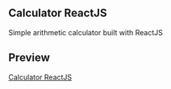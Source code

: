 ## Calculator ReactJS

Simple arithmetic calculator built with ReactJS

## Preview

[Calculator ReactJS](https://react-calculator-fecaf.web.app/)
